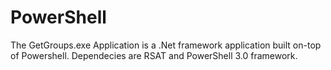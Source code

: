 PowerShell
==========

The GetGroups.exe Application is a .Net framework application built on-top of Powershell. Dependecies are RSAT and PowerShell 3.0 framework.
